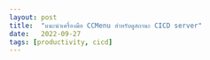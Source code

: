 ```yaml
---
layout: post
title:  "แนะนำเครื่องมือ CCMenu สำหรับดูสถานะ CICD server"
date:   2022-09-27
tags: [productivity, cicd]
---
```


